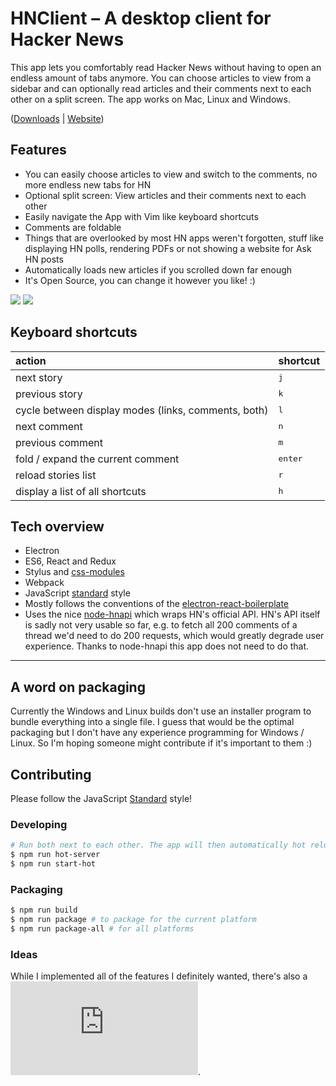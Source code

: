 # HNClient – A desktop client for Hacker News

This app lets you comfortably read Hacker News without having to open an endless amount of tabs anymore. You can choose articles to view from a sidebar and can optionally read articles and their comments next to each other on a split screen.
The app works on Mac, Linux and Windows.

([Downloads](https://github.com/florian/HNClient/releases) | [Website](https://florian.github.io/HNClient/))

## Features
- You can easily choose articles to view and switch to the comments, no more
  endless new tabs for HN
- Optional split screen: View articles and their comments next to each other
- Easily navigate the App with Vim like keyboard shortcuts
- Comments are foldable
- Things that are overlooked by most HN apps weren't forgotten, stuff like
  displaying HN polls, rendering PDFs or not showing a website for Ask HN posts
- Automatically loads new articles if you scrolled down far enough
- It's Open Source, you can change it however you like! :)

![](https://i.imgur.com/L3eyTqZ.png)
![](https://i.imgur.com/4e36YVo.png)

## Keyboard shortcuts

| action | shortcut |
|:--|:--|
| next story |  <kbd>j</kbd> |
| previous story |  <kbd>k</kbd> |
| cycle between display modes (links, comments, both) |  <kbd>l</kbd> |
| next comment |  <kbd>n</kbd> |
| previous comment |  <kbd>m</kbd> |
| fold / expand the current comment |  <kbd>enter</kbd> |
| reload stories list |  <kbd>r</kbd> |
| display a list of all shortcuts |  <kbd>h</kbd> |


## Tech overview
- Electron
- ES6, React and Redux
- Stylus and [css-modules](https://github.com/css-modules/css-modules)
- Webpack
- JavaScript [standard](https://github.com/feross/standard) style
- Mostly follows the conventions of the [electron-react-boilerplate](https://github.com/chentsulin/electron-react-boilerplate)
- Uses the nice [node-hnapi](https://github.com/cheeaun/node-hnapi) which wraps HN's official API. HN's API itself is sadly not very usable so far, e.g. to fetch all 200 comments of a thread we'd need to do 200 requests, which would greatly degrade user experience. Thanks to node-hnapi this app does not need to do that.


- - -

## A word on packaging

Currently the Windows and Linux builds don't use an installer program to bundle everything into a single file. I guess that would be the optimal packaging but I don't have any experience programming for Windows / Linux. So I'm hoping someone might contribute if it's important to them :)

## Contributing

Please follow the JavaScript [Standard](https://github.com/feross/standard) style!

### Developing

```sh
# Run both next to each other. The app will then automatically hot reload changed modules
$ npm run hot-server
$ npm run start-hot
```

### Packaging
```sh
$ npm run build
$ npm run package # to package for the current platform
$ npm run package-all # for all platforms
```

### Ideas

While I implemented all of the features I definitely wanted, there's also a ![list of feature ideas](https://github.com/florian/HNClient/blob/master/ideas.md).
